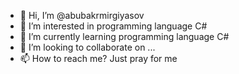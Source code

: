 - 👋 Hi, I’m @abubakrmirgiyasov
- 👀 I’m interested in programming language C#
- 🌱 I’m currently learning programming language C#
- 💞️ I’m looking to collaborate on ...
- 📫 How to reach me? Just pray for me
<!---
abubakrmirgiyasov/abubakrmirgiyasov is a ✨ special ✨ repository because its `README.md` (this file) appears on your GitHub profile.
You can click the Preview link to take a look at your changes.
--->
